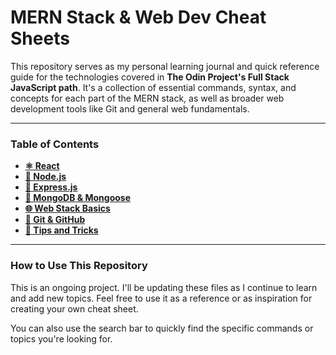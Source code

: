 # MERN Stack & Web Dev Cheat Sheets

This repository serves as my personal learning journal and quick reference guide for the technologies covered in **The Odin Project's Full Stack JavaScript path**. It's a collection of essential commands, syntax, and concepts for each part of the MERN stack, as well as broader web development tools like Git and general web fundamentals.

---

### **Table of Contents**

* [**⚛️ React**](⚛️%20react-cheat-sheet.md) 
* [**🌿 Node.js**](🌿%20node-cheat-sheet.md) 
* [**🍃 Express.js**](🍃%20express-cheat-sheet.md) 
* [**🍃 MongoDB & Mongoose**](🍃%20mongodb-cheat-sheet.md) 
* [**🌐 Web Stack Basics**](🌐%20web-stack-cheat-sheet.md) 
* [**🐙 Git & GitHub**](🐙%20git-github-cheat-sheet.md) 
* [**📝 Tips and Tricks**](📝%20tips-and-tricks.md) 

---

### **How to Use This Repository**

This is an ongoing project. I'll be updating these files as I continue to learn and add new topics. Feel free to use it as a reference or as inspiration for creating your own cheat sheet.

You can also use the search bar to quickly find the specific commands or topics you're looking for.
